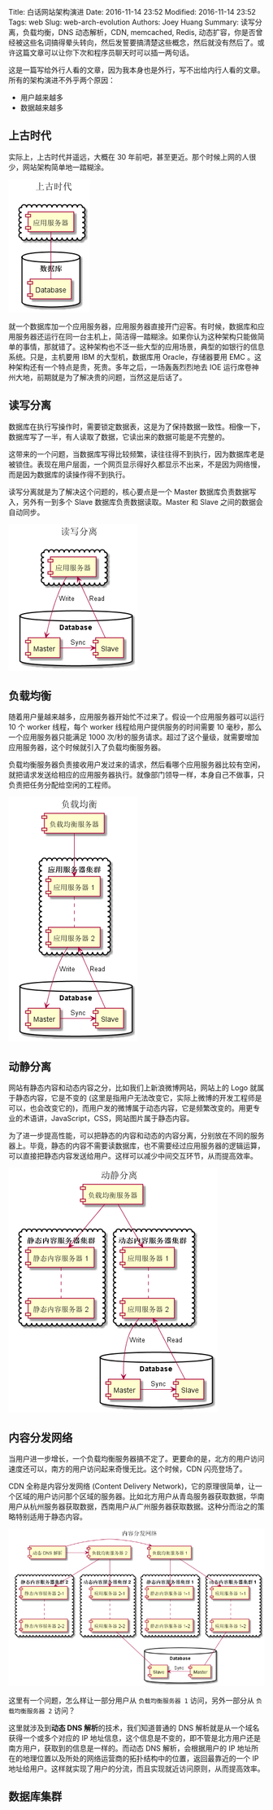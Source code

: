 Title: 白话网站架构演进
Date: 2016-11-14 23:52
Modified: 2016-11-14 23:52
Tags: web
Slug: web-arch-evolution
Authors: Joey Huang
Summary: 读写分离，负载均衡，DNS 动态解析，CDN, memcached, Redis, 动态扩容，你是否曾经被这些名词搞得晕头转向，然后发誓要搞清楚这些概念，然后就没有然后了。或许这篇文章可以让你下次和程序员聊天时可以插一两句话。

这是一篇写给外行人看的文章，因为我本身也是外行，写不出给内行人看的文章。所有的架构演进不外乎两个原因：

* 用户越来越多
* 数据越来越多

## 上古时代

实际上，上古时代并遥远，大概在 30 年前吧，甚至更近。那个时候上网的人很少，网站架构简单地一踏糊涂。

![上古时代](../../images/web_arch_the_ancient_times.png)

就一个数据库加一个应用服务器，应用服务器直接开门迎客。有时候，数据库和应用服务器还运行在同一台主机上，简洁得一踏糊涂。如果你认为这种架构只能做简单的事情，那就错了。这种架构也不泛一些大型的应用场景，典型的如银行的信息系统。只是，主机要用 IBM 的大型机，数据库用 Oracle，存储器要用 EMC 。这种架构还有一个特点是贵，死贵。多年之后，一场轰轰烈烈地去 IOE 运行席卷神州大地，前期就是为了解决贵的问题，当然这是后话了。

## 读写分离

数据库在执行写操作时，需要锁定数据表，这是为了保持数据一致性。相像一下，数据库写了一半，有人读取了数据，它读出来的数据可能是不完整的。

这带来的一个问题，当数据库写得比较频繁，读往往得不到执行，因为数据库老是被锁住。表现在用户层面，一个网页显示得好久都显示不出来，不是因为网络慢，而是因为数据库的读操作得不到执行。

读写分离就是为了解决这个问题的，核心要点是一个 Master 数据库负责数据写入，另外有一到多个 Slave 数据库负责数据读取。Master 和 Slave 之间的数据会自动同步。

![读写分离](../../images/web_arch_rw_sep.png)

## 负载均衡

随着用户量越来越多，应用服务器开始忙不过来了。假设一个应用服务器可以运行 10 个 worker 线程，每个 worker 线程给用户提供服务的时间需要 10 毫秒，那么一个应用服务器只能满足 1000 次/秒的服务请求。超过了这个量级，就需要增加应用服务器，这个时候就引入了负载均衡服务器。

负载均衡服务器负责接收用户发过来的请求，然后看哪个应用服务器比较有空闲，就把请求发送给相应的应用服务器执行。就像部门领导一样，本身自己不做事，只负责把任务分配给空闲的工程师。

![负载均衡](../../images/web_arch_work_balance.png)

## 动静分离

网站有静态内容和动态内容之分，比如我们上新浪微博网站，网站上的 Logo 就属于静态内容，它是不变的 (这里是指用户无法改变它，实际上微博的开发工程师是可以，也会改变它的)，而用户发的微博属于动态内容，它是频繁改变的。用更专业的术语讲，JavaScript，CSS，网站图片属于静态内容。

为了进一步提高性能，可以把静态的内容和动态的内容分离，分别放在不同的服务器上。毕竟，静态的内容不需要读数据库，也不需要经过应用服务器的逻辑运算，可以直接把静态内容发送给用户。这样可以减少中间交互环节，从而提高效率。

![动静分离](../../images/web_arch_static_dynamic_sep.png)

## 内容分发网络

当用户进一步增长，一个负载均衡服务器搞不定了。更要命的是，北方的用户访问速度还可以，南方的用户访问起来奇慢无比。这个时候，CDN 闪亮登场了。

CDN 全称是内容分发网络 (Content Delivery Network)，它的原理很简单，让一个区域的用户访问那个区域的服务器。比如北方用户从青岛服务器获取数据，华南用户从杭州服务器获取数据，西南用户从广州服务器获取数据。这种分而治之的策略特别适用于静态内容。

![内容分发网络](../../images/web_arch_cdn.png)

这里有一个问题，怎么样让一部分用户从 `负载均衡服务器 1` 访问，另外一部分从 `负载均衡服务器 2` 访问？

这里就涉及到**动态 DNS 解析**的技术，我们知道普通的 DNS 解析就是从一个域名获得一个或多个对应的 IP 地址信息，这个信息是不变的，即不管是北方用户还是南方用户，获取到的信息是一样的。而动态 DNS 解析，会根据用户的 IP 地址所在的地理位置以及所处的网络运营商的拓扑结构中的位置，返回最靠近的一个 IP 地址给用户。这样就实现了用户的分流，而且实现就近访问原则，从而提高效率。

## 数据库集群


